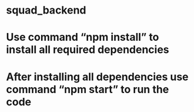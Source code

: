# squad_backend

# Use command “npm install” to install all required dependencies

# After installing all dependencies use command “npm start” to run the code
